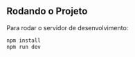 ## Rodando o Projeto

Para rodar o servidor de desenvolvimento:

```bash
npm install
npm run dev
```
